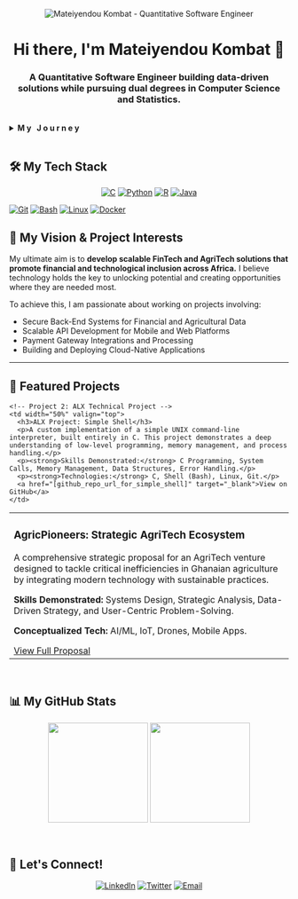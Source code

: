 <!-- BANNER: This code uses a working link for your banner image. -->
<p align="center">
  <img src="https://i.imgur.com/GZ2nJqX.png" alt="Mateiyendou Kombat - Quantitative Software Engineer"/>
</p>

<h1 align="center">
  Hi there, I'm Mateiyendou Kombat 👋
</h1>

<h3 align="center">
  A Quantitative Software Engineer building data-driven solutions while pursuing dual degrees in Computer Science and Statistics.
</h3>

<br>

<!-- ABOUT ME: Your unique and accurate story. -->
<details>
  <summary><strong> M y   J o u r n e y </strong></summary>
  <br>
  For me, coding isn't just a skill; it feels like it's part of my DNA. This innate curiosity led me straight to the world of **back-end development**, where I found a deep passion for understanding and architecting **the logic of creating efficient, robust systems.**
  <br><br>
  I am building my academic foundation on a unique dual-degree path, currently pursuing a BSc in **Computer Science** from the University of the People alongside a BSc in **Statistics** from KNUST. This blend of computational theory and quantitative analysis is now being accelerated through the rigorous, project-based curriculum of the **ALX Software Engineering** program. I am inspired by **the constant evolution of the tech landscape** and am committed to being a lifelong learner who not only keeps pace with change but helps to drive it.
  <br>
</details>

<br>

<!-- TECH STACK: Showcasing your tools. -->
## 🛠️ My Tech Stack

<p align="center">
  <!-- Languages -->
  <a href="#"><img alt="C" src="https://img.shields.io/badge/C-A8B9CC?style=for-the-badge&logo=c&logoColor=white"></a>
  <a href="#"><img alt="Python" src="https://img.shields.io/badge/Python-3776AB?style=for-the-badge&logo=python&logoColor=white"></a>
  <a href="#"><img alt="R" src="https://img.shields.io/badge/R-276DC3?style=for-the-badge&logo=r&logoColor=white"></a>
  <a href="#"><img alt="Java" src="https://img.shields.io/badge/Java-ED8B00?style=for-the-badge&logo=openjdk&logoColor=white"></a>
  
  <!-- Tools & Platforms -->
  <a href="#"><img alt="Git" src="https://img.shields.io/badge/Git-F05032?style=for-the-badge&logo=git&logoColor=white"></a>
  <a href="#"><img alt="Bash" src="https://img.shields.io/badge/Bash-4EAA25?style=for-the-badge&logo=gnubash&logoColor=white"></a>
  <a href="#"><img alt="Linux" src="https://img.shields.io/badge/Linux-FCC624?style=for-the-badge&logo=linux&logoColor=black"></a>
  <a href="#"><img alt="Docker" src="https://img.shields.io/badge/Docker-2496ED?style=for-the-badge&logo=docker&logoColor=white"></a>
</p>

<!-- MY VISION & PROJECT INTERESTS -->
## 🚀 My Vision & Project Interests

My ultimate aim is to **develop scalable FinTech and AgriTech solutions that promote financial and technological inclusion across Africa.** I believe technology holds the key to unlocking potential and creating opportunities where they are needed most.

To achieve this, I am passionate about working on projects involving:
<ul>
  <li>Secure Back-End Systems for Financial and Agricultural Data</li>
  <li>Scalable API Development for Mobile and Web Platforms</li>
  <li>Payment Gateway Integrations and Processing</li>
  <li>Building and Deploying Cloud-Native Applications</li>
</ul>

---

<!-- FEATURED PROJECTS: Showcasing your strategic and technical skills. -->
## 🌟 Featured Projects

<table>
  <tr>
    <!-- Project 1: AgricPioneers -->
    <td width="50%" valign="top">
      <h3>AgricPioneers: Strategic AgriTech Ecosystem</h3>
      <p>A comprehensive strategic proposal for an AgriTech venture designed to tackle critical inefficiencies in Ghanaian agriculture by integrating modern technology with sustainable practices.</p>
      <p><strong>Skills Demonstrated:</strong> Systems Design, Strategic Analysis, Data-Driven Strategy, and User-Centric Problem-Solving.</p>
      <p><strong>Conceptualized Tech:</strong> AI/ML, IoT, Drones, Mobile Apps.</p>
      <a href="[link_to_your_AgricPioneers_proposal_pdf]" target="_blank">View Full Proposal</a>
    </td>
    
    <!-- Project 2: ALX Technical Project -->
    <td width="50%" valign="top">
      <h3>ALX Project: Simple Shell</h3>
      <p>A custom implementation of a simple UNIX command-line interpreter, built entirely in C. This project demonstrates a deep understanding of low-level programming, memory management, and process handling.</p>
      <p><strong>Skills Demonstrated:</strong> C Programming, System Calls, Memory Management, Data Structures, Error Handling.</p>
      <p><strong>Technologies:</strong> C, Shell (Bash), Linux, Git.</p>
      <a href="[github_repo_url_for_simple_shell]" target="_blank">View on GitHub</a>
    </td>
  </tr>
</table>

<br>

<!-- GITHUB STATS: A fun, data-driven way to show your activity. -->
## 📊 My GitHub Stats

<!-- Replace [your-github-username] with your actual GitHub username -->
<p align="center">
  <img height="180em" src="https://github-readme-stats.vercel.app/api?username=[your-github-username]&show_icons=true&theme=dracula&include_all_commits=true&count_private=true"/>
  <img height="180em" src="https://github-readme-stats.vercel.app/api/top-langs/?username=[your-github-username]&layout=compact&langs_count=8&theme=dracula"/>
</p>

<br>

<!-- CONNECT WITH ME -->
## 🤝 Let's Connect!

<p align="center">
  <a href="https://linkedin.com/in/[your-linkedin-username]" target="_blank"><img alt="LinkedIn" src="https://img.shields.io/badge/LinkedIn-0A66C2?style=for-the-badge&logo=linkedin&logoColor=white"></a>
  <a href="https://twitter.com/[your-twitter-username]" target="_blank"><img alt="Twitter" src="https://img.shields.io/badge/Twitter-1DA1F2?style=for-the-badge&logo=twitter&logoColor=white"></a>
  <!-- Your email has been added here -->
  <a href="mailto:yennulomlarri@gmail.com"><img alt="Email" src="https://img.shields.io/badge/Email-D14836?style=for-the-badge&logo=gmail&logoColor=white"></a>
</p>
